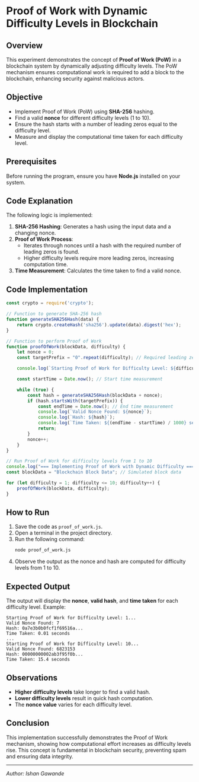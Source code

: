 # Proof of Work with Dynamic Difficulty Levels in Blockchain

## Overview
This experiment demonstrates the concept of **Proof of Work (PoW)** in a blockchain system by dynamically adjusting difficulty levels. The PoW mechanism ensures computational work is required to add a block to the blockchain, enhancing security against malicious actors.

## Objective
- Implement Proof of Work (PoW) using **SHA-256** hashing.
- Find a valid **nonce** for different difficulty levels (1 to 10).
- Ensure the hash starts with a number of leading zeros equal to the difficulty level.
- Measure and display the computational time taken for each difficulty level.

## Prerequisites
Before running the program, ensure you have **Node.js** installed on your system.

## Code Explanation
The following logic is implemented:
1. **SHA-256 Hashing**: Generates a hash using the input data and a changing nonce.
2. **Proof of Work Process**:
   - Iterates through nonces until a hash with the required number of leading zeros is found.
   - Higher difficulty levels require more leading zeros, increasing computation time.
3. **Time Measurement**: Calculates the time taken to find a valid nonce.

## Code Implementation
```javascript
const crypto = require('crypto');

// Function to generate SHA-256 hash
function generateSHA256Hash(data) {
    return crypto.createHash('sha256').update(data).digest('hex');
}

// Function to perform Proof of Work
function proofOfWork(blockData, difficulty) {
    let nonce = 0;
    const targetPrefix = "0".repeat(difficulty); // Required leading zeros

    console.log(`Starting Proof of Work for Difficulty Level: ${difficulty}...`);

    const startTime = Date.now(); // Start time measurement

    while (true) {
        const hash = generateSHA256Hash(blockData + nonce);
        if (hash.startsWith(targetPrefix)) {
            const endTime = Date.now(); // End time measurement
            console.log(`Valid Nonce Found: ${nonce}`);
            console.log(`Hash: ${hash}`);
            console.log(`Time Taken: ${(endTime - startTime) / 1000} seconds\n`);
            return;
        }
        nonce++;
    }
}

// Run Proof of Work for difficulty levels from 1 to 10
console.log("=== Implementing Proof of Work with Dynamic Difficulty ===");
const blockData = "Blockchain Block Data"; // Simulated block data

for (let difficulty = 1; difficulty <= 10; difficulty++) {
    proofOfWork(blockData, difficulty);
}
```

## How to Run
1. Save the code as `proof_of_work.js`.
2. Open a terminal in the project directory.
3. Run the following command:
   ```bash
   node proof_of_work.js
   ```
4. Observe the output as the nonce and hash are computed for difficulty levels from 1 to 10.

## Expected Output
The output will display the **nonce**, **valid hash**, and **time taken** for each difficulty level. Example:
```
Starting Proof of Work for Difficulty Level: 1...
Valid Nonce Found: 7
Hash: 0a7e3b0b0fcf1f69516a...
Time Taken: 0.01 seconds
...
Starting Proof of Work for Difficulty Level: 10...
Valid Nonce Found: 6823153
Hash: 00000000002ab3f95f0b...
Time Taken: 15.4 seconds
```

## Observations
- **Higher difficulty levels** take longer to find a valid hash.
- **Lower difficulty levels** result in quick hash computation.
- The **nonce value** varies for each difficulty level.

## Conclusion
This implementation successfully demonstrates the Proof of Work mechanism, showing how computational effort increases as difficulty levels rise. This concept is fundamental in blockchain security, preventing spam and ensuring data integrity.

---
*Author: Ishan Gawande*

